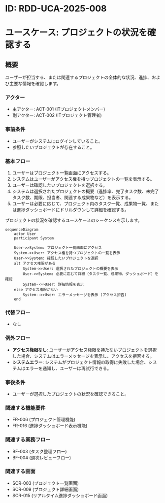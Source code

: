 # ID: RDD-UCA-2025-008

# ユースケース: プロジェクトの状況を確認する

## 概要

ユーザーが担当する、または関連するプロジェクトの全体的な状況、進捗、および主要な情報を確認します。

### アクター

- 主アクター: ACT-001 (ITプロジェクトメンバー)
- 副アクター: ACT-002 (ITプロジェクト管理者)

### 事前条件

- ユーザーがシステムにログインしていること。
- 参照したいプロジェクトが存在すること。

### 基本フロー

1. ユーザーはプロジェクト一覧画面にアクセスする。
1. システムはユーザーがアクセス権を持つプロジェクトの一覧を表示する。
1. ユーザーは確認したいプロジェクトを選択する。
1. システムは選択されたプロジェクトの概要（進捗率、完了タスク数、未完了タスク数、期限、担当者、関連する成果物など）を表示する。
1. ユーザーは必要に応じて、プロジェクト内のタスク一覧、成果物一覧、または進捗ダッシュボードにドリルダウンして詳細を確認する。

プロジェクトの状況を確認するユースケースのシーケンスを示します。

```mermaid
sequenceDiagram
    actor User
    participant System

    User->>System: プロジェクト一覧画面にアクセス
    System->>User: アクセス権を持つプロジェクトの一覧を表示
    User->>System: 確認したいプロジェクトを選択
    alt アクセス権限がある
        System->>User: 選択されたプロジェクトの概要を表示
        User->>System: 必要に応じて詳細（タスク一覧、成果物、ダッシュボード）を確認
        System-->>User: 詳細情報を表示
    else アクセス権限がない
        System-->>User: エラーメッセージを表示 (アクセス拒否)
    end
```

### 代替フロー

- なし

### 例外フロー

- **アクセス権限なし**: ユーザーがアクセス権限を持たないプロジェクトを選択した場合、システムはエラーメッセージを表示し、アクセスを拒否する。
- **システムエラー**: システムがプロジェクト情報の取得に失敗した場合、システムはエラーを通知し、ユーザーは再試行できる。

### 事後条件

- ユーザーが選択したプロジェクトの状況を確認できること。

### 関連する機能要件

- FR-006 (プロジェクト管理機能)
- FR-016 (進捗ダッシュボード表示機能)

### 関連する業務フロー

- BF-003 (タスク整理フロー)
- BF-004 (週次レビューフロー)

### 関連する画面

- SCR-003 (プロジェクト一覧画面)
- SCR-009 (プロジェクト詳細画面)
- SCR-015 (リアルタイム進捗ダッシュボード画面)
